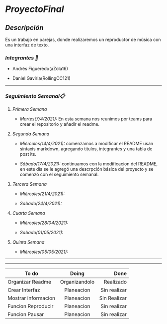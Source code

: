 # _ProyectoFinal_
 

## ___Descripción___

Es un trabajo en parejas, donde realizaremos un reproductor de música con una interfaz de texto.


### ___Integrantes :raised_hands:___


* Andrés Figueredo(aZola16)


* Daniel Gaviria(RollingCC121)

---

### ___Seguimiento Semanal📋___
1. _Primera Semana_
   
   * _Martes(7/4/2021):_ En esta semana nos reunimos por teams para crear el repositorio y añadir el readme. 

2. _Segunda Semana_
       
   * _Miércoles(14/4/2021):_ comenzamos a modificar el README usan sintaxis markdown, agregando titulos, integrantes y una tabla de post its.

   * _Sábado(17/4/2021):_ continuamos con la modificacion del README, en este día se le agregó una descrpción básica del proyecto y se comenzó con el seguimiento semanal.
  
3. _Tercera Semana_
   
   * _Miércoles(21/4/2021):_
  
   * _Sabado(24/4/2021):_
  
4. _Cuarta Semana_

   * _Miércoles(28/04/2021):_
  
   * _Sabado(01/05/2021):_

5. _Quinta Semana_
   
   * _Miércoles(05/05/2021):_


---
---


|To do               |Doing          |Done           |
|--------------------|:-------------:|--------------:|
|Organizar Readme    |Organizandolo  |Realizado      |
|Crear Interfaz      |Planeacion     |Sin realizar   |
|Mostrar informacion |Planeacion     |Sin Realizar   |         
|Funcion Reproducir  |Planeacion     |Sin realizar   |
|Funcion Pausar      |Planeacion     |Sin realizar   |
